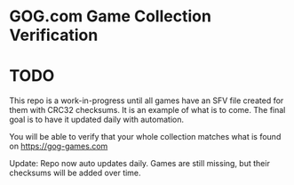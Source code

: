#  GOG.com Game Collection Verification

# TODO
This repo is a work-in-progress until all games have an SFV file created for them with CRC32 checksums. It is an example of what is to come. The final goal is to have it updated daily with automation.

You will be able to verify that your whole collection matches what is found on https://gog-games.com

Update: Repo now auto updates daily. Games are still missing, but their checksums will be added over time.
